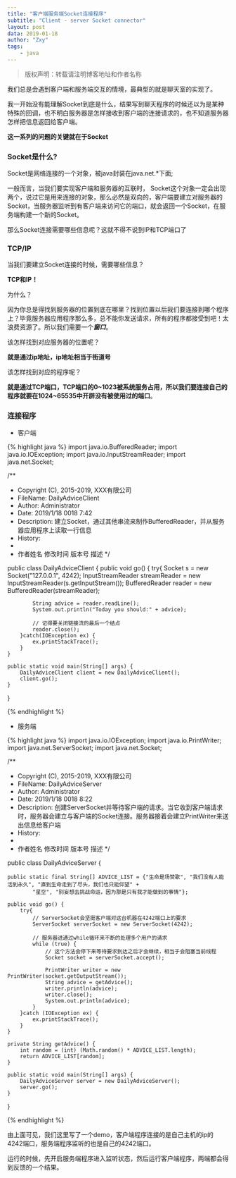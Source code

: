 ```yaml
---
title: "客户端服务端Socket连接程序"
subtitle: "Client - server Socket connector"
layout: post
data: 2019-01-18
author: "Zxy"
tags:
    - java
---
```


> 版权声明：转载请注明博客地址和作者名称

我们总是会遇到客户端和服务端交互的情境，最典型的就是聊天室的实现了。

我一开始没有能理解Socket到底是什么，结果写到聊天程序的时候还以为是某种特殊的回调，也不明白服务器是怎样接收到客户端的连接请求的，也不知道服务器怎样把信息返回给客户端。

**这一系列的问题的关键就在于Socket**

### Socket是什么?

Socket是网络连接的一个对象，被java封装在java.net.*下面;

一般而言，当我们要实现客户端和服务器的互联时， Socket这个对象一定会出现两个，说过它是用来连接的对象，那么必然是双向的，客户端要建立对服务器的Socket，当服务器监听到有客户端来访问它的端口，就会返回一个Socket，在服务端构建一个新的Socket。

那么Socket连接需要哪些信息呢？这就不得不说到IP和TCP端口了

### TCP/IP

当我们要建立Socket连接的时候，需要哪些信息？

**TCP和IP！**

为什么？

因为你总是得找到服务器的位置到底在哪里？找到位置以后我们要连接到哪个程序上？毕竟服务器应用程序那么多，总不能你发送请求，所有的程序都接受到吧！太浪费资源了。所以我们需要一个***窗口***。

该怎样找到对应服务器的位置呢？

**就是通过ip地址，ip地址相当于街道号**

该怎样找到对应的程序呢？

**就是通过TCP端口，TCP端口的0~1023被系统服务占用，所以我们要连接自己的程序就要在1024~65535中开辟没有被使用过的端口**。

### 连接程序

 - 客户端

{% highlight java %}
import java.io.BufferedReader;
import java.io.IOException;
import java.io.InputStreamReader;
import java.net.Socket;

/**
 * Copyright (C), 2015-2019, XXX有限公司
 * FileName: DailyAdviceClient
 * Author:   Administrator
 * Date:     2019/1/18 0018 7:42
 * Description: 建立Socket，通过其他串流来制作BufferedReader，并从服务器应用程序上读取一行信息
 * History:
 * <author>          <time>          <version>          <desc>
 * 作者姓名           修改时间           版本号              描述
 */


public class DailyAdviceClient {
    public void go() {
        try{
            Socket s = new Socket("127.0.0.1", 4242);
            InputStreamReader streamReader = new InputStreamReader(s.getInputStream());
            BufferedReader reader = new BufferedReader(streamReader);

            String advice = reader.readLine();
            System.out.println("Today you should:" + advice);

            // 记得要关闭链接流的最后一个结点
            reader.close();
        }catch(IOException ex) {
            ex.printStackTrace();
        }
    }

    public static void main(String[] args) {
        DailyAdviceClient client = new DailyAdviceClient();
        client.go();
    }
}

{% endhighlight %}

 - 服务端

{% highlight java %}
import java.io.IOException;
import java.io.PrintWriter;
import java.net.ServerSocket;
import java.net.Socket;

/**
 * Copyright (C), 2015-2019, XXX有限公司
 * FileName: DailyAdviceServer
 * Author:   Administrator
 * Date:     2019/1/18 0018 8:22
 * Description: 创建ServerSocket并等待客户端的请求。当它收到客户端请求时，服务器会建立与客户端的Socket连接。服务器接着会建立PrintWriter来送出信息给客户端
 * History:
 * <author>          <time>          <version>          <desc>
 * 作者姓名           修改时间           版本号              描述
 */


public class DailyAdviceServer {

    public static final String[] ADVICE_LIST = {"生命是场赞歌", "我们没有人能活到永久", "直到生命走到了尽头，我们也只能仰望" +
            "星空", "别妄想去挑战命运，因为那是只有我才能做到的事情"};

    public void go() {
        try{
            // ServerSocket会坚挺客户端对这台机器在4242端口上的要求
            ServerSocket serverSocket = new ServerSocket(4242);

            // 服务器进通过while循环来不断的处理多个用户的请求
            while (true) {
                // 这个方法会停下来等待要求到达之后才会继续，相当于会阻塞当前线程
                Socket socket = serverSocket.accept();

                PrintWriter writer = new PrintWriter(socket.getOutputStream());
                String advice = getAdvice();
                writer.println(advice);
                writer.close();
                System.out.println(advice);
            }
        }catch (IOException ex) {
            ex.printStackTrace();
        }
    }

    private String getAdvice() {
        int random = (int) (Math.random() * ADVICE_LIST.length);
        return ADVICE_LIST[random];
    }

    public static void main(String[] args) {
        DailyAdviceServer server = new DailyAdviceServer();
        server.go();
    }
}

{% endhighlight %}

由上面可见，我们这里写了一个demo，客户端程序连接的是自己主机的ip的4242端口，服务端程序监听的也是自己的4242端口。

运行的时候，先开启服务端程序进入监听状态，然后运行客户端程序，两端都会得到反馈的一个结果。